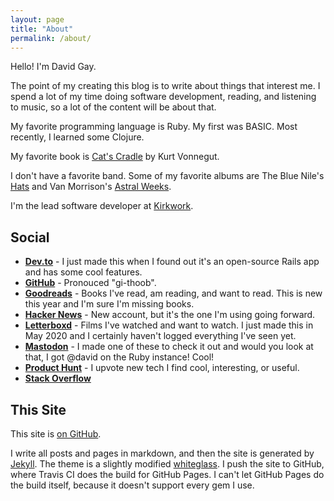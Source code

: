 ```yaml
---
layout: page
title: "About"
permalink: /about/
---
```


Hello! I'm David Gay.

The point of my creating this blog is to write about things that interest me.
I spend a lot of my time doing software development, reading, and listening
to music, so a lot of the content will be about that.

My favorite programming language is Ruby. My first was BASIC. Most recently,
I learned some Clojure.

My favorite book is [Cat's
Cradle](https://www.goodreads.com/book/show/135479.Cat_s_Cradle) by Kurt
Vonnegut.

I don't have a favorite band. Some of my favorite albums are The Blue Nile's
[Hats](https://en.wikipedia.org/wiki/Hats_(album)) and Van Morrison's
[Astral Weeks](https://en.wikipedia.org/wiki/Astral_Weeks).

I'm the lead software developer at [Kirkwork](https://kirkworkllc.com).

## Social

- **[Dev.to](https://dev.to/davidgay)** - I just made this when I found out
  it's an open-source Rails app and has some cool features.
- **[GitHub](https://github.com/dtgay)** - Pronouced "gi-thoob".
- **[Goodreads](https://www.goodreads.com/davidgay)** - Books I've read, am
  reading, and want to read. This is new this year and I'm sure I'm missing
  books.
- **[Hacker News](https://news.ycombinator.com/user?id=dtgay)** - New account,
  but it's the one I'm using going forward.
- **[Letterboxd](https://letterboxd.com/davidgay/)** - Films I've watched and
  want to watch. I just made this in May 2020 and I certainly haven't logged
  everything I've seen yet.
- **[Mastodon](https://ruby.social/@david)** -
  I made one of these to check it out and would you look at that, I got @david
  on the Ruby instance! Cool!
- **[Product Hunt](https://www.producthunt.com/@davidgay)** - I upvote new tech
  I find cool, interesting, or useful.
- **[Stack Overflow](https://stackoverflow.com/users/1196465/david-gay?tab=profile)**

## This Site

This site is [on GitHub](https://github.com/dtgay/davidgay.org).

I write all posts and pages in markdown, and then the site is generated by
[Jekyll](https://jekyllrb.com/). The theme is a slightly modified
[whiteglass](https://github.com/yous/whiteglass). I push the site to GitHub,
where Travis CI does the build for GitHub Pages. I can't let GitHub Pages do
the build itself, because it doesn't support every gem I use. 
